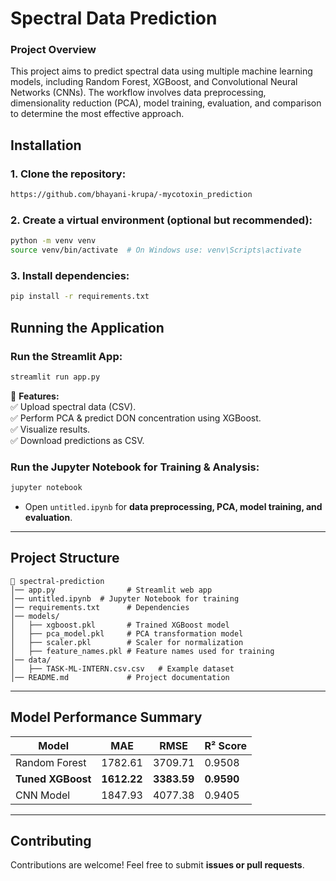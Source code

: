 # **Spectral Data Prediction**  

### Project Overview

This project aims to predict spectral data using multiple machine learning models,
including Random Forest, XGBoost, and Convolutional Neural Networks (CNNs). 
The workflow involves data preprocessing, dimensionality reduction (PCA), model training,
evaluation, and comparison to determine the most effective approach.

## **Installation**  

### **1. Clone the repository:**  
```bash
https://github.com/bhayani-krupa/-mycotoxin_prediction
```

### **2. Create a virtual environment (optional but recommended):**  
```bash
python -m venv venv
source venv/bin/activate  # On Windows use: venv\Scripts\activate
```

### **3. Install dependencies:**  
```bash
pip install -r requirements.txt
```


## **Running the Application**  

### **Run the Streamlit App:**  
```bash
streamlit run app.py
```
📌 **Features:**  
✅ Upload spectral data (CSV).  
✅ Perform PCA & predict DON concentration using XGBoost.  
✅ Visualize results.  
✅ Download predictions as CSV.  

### **Run the Jupyter Notebook for Training & Analysis:**  
```bash
jupyter notebook
```
- Open `untitled.ipynb` for **data preprocessing, PCA, model training, and evaluation**.  

---

## **Project Structure**  

```
📂 spectral-prediction  
│── app.py                # Streamlit web app  
│── untitled.ipynb  # Jupyter Notebook for training  
│── requirements.txt      # Dependencies  
│── models/  
│   ├── xgboost.pkl       # Trained XGBoost model  
│   ├── pca_model.pkl     # PCA transformation model  
│   ├── scaler.pkl        # Scaler for normalization  
│   ├── feature_names.pkl # Feature names used for training  
│── data/  
│   ├── TASK-ML-INTERN.csv.csv   # Example dataset  
│── README.md             # Project documentation  
```

---

## **Model Performance Summary**  

| Model             | MAE    | RMSE   | R² Score |
|------------------|--------|--------|----------|
| Random Forest    | 1782.61 | 3709.71 | 0.9508   |
| **Tuned XGBoost** | **1612.22** | **3383.59** | **0.9590**   |
| CNN Model        | 1847.93 | 4077.38 | 0.9405   |

---

## **Contributing**  
Contributions are welcome! Feel free to submit **issues or pull requests**.   


